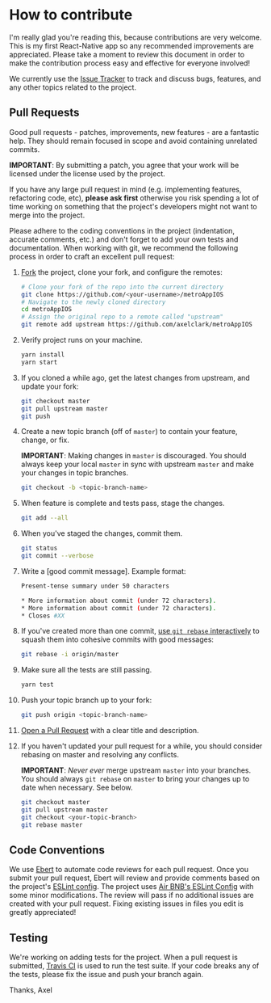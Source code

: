 # How to contribute

I'm really glad you're reading this, because contributions are very welcome.  This is my first React-Native app so any recommended improvements are appreciated.  Please take a moment to review this document in order to make the contribution process easy and effective for everyone involved!

We currently use the [Issue Tracker](https://github.com/axelclark/metroAppIOS/issues) to track and discuss bugs, features, and any other topics related to the project.

## Pull Requests
Good pull requests - patches, improvements, new features - are a fantastic help. They should remain focused in scope and avoid containing unrelated commits.

**IMPORTANT**: By submitting a patch, you agree that your work will be licensed under the license used by the project.

If you have any large pull request in mind (e.g. implementing features, refactoring code, etc), **please ask first** otherwise you risk spending a lot of time working on something that the project's developers might not want to merge into the project.

Please adhere to the coding conventions in the project (indentation, accurate comments, etc.) and don't forget to add your own tests and documentation. When working with git, we recommend the following process in order to craft an excellent pull request:

1. [Fork](http://help.github.com/fork-a-repo/) the project, clone your fork, and configure the remotes:

   ```bash
   # Clone your fork of the repo into the current directory
   git clone https://github.com/<your-username>/metroAppIOS
   # Navigate to the newly cloned directory
   cd metroAppIOS
   # Assign the original repo to a remote called "upstream"
   git remote add upstream https://github.com/axelclark/metroAppIOS
   ```

2. Verify project runs on your machine.

    ```bash
    yarn install
    yarn start
    ```

3. If you cloned a while ago, get the latest changes from upstream, and update your fork:

   ```bash
   git checkout master
   git pull upstream master
   git push
   ```

4. Create a new topic branch (off of `master`) to contain your feature, change, or fix.  

    **IMPORTANT**: Making changes in `master` is discouraged. You should always keep your 
    local `master` in sync with upstream `master` and make your changes in topic branches.

   ```bash
   git checkout -b <topic-branch-name>
   ```

5. When feature is complete and tests pass, stage the changes.

    ```bash
    git add --all
    ```

6. When you've staged the changes, commit them.

    ```bash
    git status
    git commit --verbose
    ```

7. Write a [good commit message]. Example format:

    ```bash
    Present-tense summary under 50 characters

    * More information about commit (under 72 characters).
    * More information about commit (under 72 characters).
    * Closes #XX
    ```

8. If you've created more than one commit, [use `git rebase` interactively](https://help.github.com/articles/about-git-rebase/) to squash them into cohesive commits with good messages:

    ```bash
    git rebase -i origin/master
    ```

9. Make sure all the tests are still passing.

    ```bash
    yarn test
    ```

10. Push your topic branch up to your fork:

    ```bash
    git push origin <topic-branch-name>
    ```

11. [Open a Pull Request](https://help.github.com/articles/using-pull-requests/) with a clear title and description.

12. If you haven't updated your pull request for a while, you should consider rebasing on master and resolving any conflicts.

    **IMPORTANT**: _Never ever_ merge upstream `master` into your branches. You should always 
    `git rebase` on `master` to bring your changes up to date when necessary.  See below.

    ```bash
    git checkout master
    git pull upstream master
    git checkout <your-topic-branch>
    git rebase master
    ```

## Code Conventions

We use [Ebert](https://ebertapp.io/github/axelclark/metroAppIOS) to automate code reviews for each pull request.  Once you submit your pull request, Ebert will review and provide comments based on the project's [ESLint config](https://github.com/axelclark/metroAppIOS/blob/master/.eslintrc.json).  The project uses [Air BNB's ESLint Config](https://github.com/airbnb/javascript/tree/master/packages/eslint-config-airbnb) with some minor modifications.  The review will pass if no additional issues are created with your pull request.  Fixing existing issues in files you edit is greatly appreciated!

## Testing

We're working on adding tests for the project.  When a pull request is submitted, [Travis CI](https://travis-ci.org/axelclark/metroAppIOS) is used to run the test suite.  If your code breaks any of the tests, please fix the issue and push your branch again.

Thanks,
Axel
